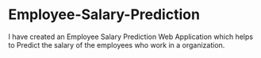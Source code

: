 # Employee-Salary-Prediction
I have created an Employee Salary Prediction Web Application which helps to Predict the salary of the employees who work in a organization.
